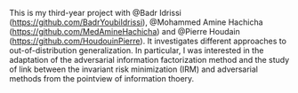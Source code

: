 This is my third-year project with @Badr Idrissi (https://github.com/BadrYoubiIdrissi), @Mohammed Amine Hachicha (https://github.com/MedAmineHachicha) and @Pierre Houdain (https://github.com/HoudouinPierre).
It investigates different approaches to out-of-distribution generalization. 
In particular, I was interested in the adaptation of the adversarial information factorization method and the study of link between the invariant risk minimization (IRM) and adversarial methods from the pointview of information thoery.
